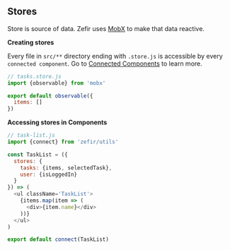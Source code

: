 ## Stores

Store is source of data. Zefir uses [MobX](https://mobx.js.org/) to make that data reactive.

**Creating stores**

Every file in `src/**` directory ending with `.store.js` is accessible by every `connected component`. Go to [Connected Components](/docs/README.md#connected-components) to learn more.

```js
// tasks.store.js
import {observable} from 'mobx'

export default observable({
  items: []
})
```

**Accessing stores in Components**

```js
// task-list.js
import {connect} from 'zefir/utils'

const TaskList = ({
  stores: {
    tasks: {items, selectedTask},
    user: {isLoggedIn}
  }
}) => (
  <ul className='TaskList'>
    {items.map(item => (
      <div>{item.name}</div>
    ))}
  </ul>
)

export default connect(TaskList)
```
